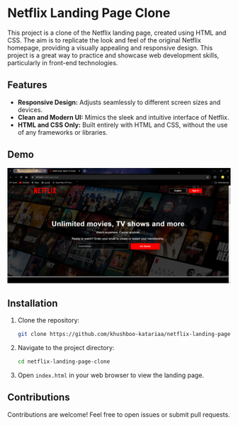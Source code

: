 # Netflix Landing Page Clone

This project is a clone of the Netflix landing page, created using HTML and CSS. The aim is to replicate the look and feel of the original Netflix homepage, providing a visually appealing and responsive design. This project is a great way to practice and showcase web development skills, particularly in front-end technologies.

## Features
- **Responsive Design:** Adjusts seamlessly to different screen sizes and devices.
- **Clean and Modern UI:** Mimics the sleek and intuitive interface of Netflix.
- **HTML and CSS Only:** Built entirely with HTML and CSS, without the use of any frameworks or libraries.

## Demo
![Netflix Landing Page Clone](./demo.png)

## Installation
1. Clone the repository:
   ```bash
   git clone https://github.com/khushboo-katariaa/netflix-landing-page-clone.git
   ```
2. Navigate to the project directory:
   ```bash
   cd netflix-landing-page-clone
   ```
3. Open `index.html` in your web browser to view the landing page.

## Contributions
Contributions are welcome! Feel free to open issues or submit pull requests.

